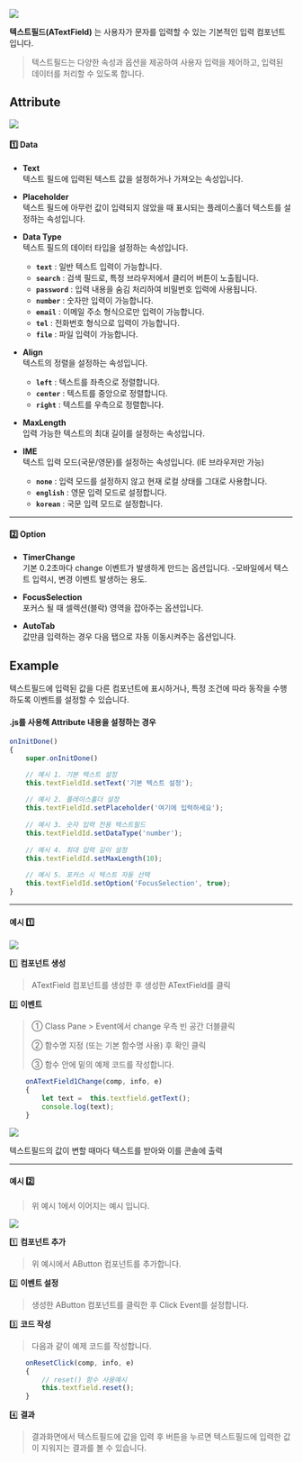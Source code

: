 ![](https://wikidocs.net/images/page/24782/tf.png) 

**텍스트필드(ATextField)** 는 사용자가 문자를 입력할 수 있는 기본적인 입력 컴포넌트입니다. <br />
>텍스트필드는 다양한 속성과 옵션을 제공하여 사용자 입력을 제어하고, 입력된 데이터를 처리할 수 있도록 합니다.

## Attribute

![](https://wikidocs.net/images/page/24782/tf_Attribute.png)

#### **1️⃣ Data**

-   **Text**   
    텍스트 필드에 입력된 텍스트 값을 설정하거나 가져오는 속성입니다.
    
-   **Placeholder**   
    텍스트 필드에 아무런 값이 입력되지 않았을 때 표시되는 플레이스홀더 텍스트를 설정하는 속성입니다.
    
- **Data Type**<br />
      텍스트 필드의 데이터 타입을 설정하는 속성입니다.
      
	-   **`text`** : 일반 텍스트 입력이 가능합니다.
	-   **`search`** : 검색 필드로, 특정 브라우저에서 클리어 버튼이 노출됩니다.
	-   **`password`** : 입력 내용을 숨김 처리하여 비밀번호 입력에 사용됩니다.
	-   **`number`** : 숫자만 입력이 가능합니다.
	-   **`email`** : 이메일 주소 형식으로만 입력이 가능합니다.
	-   **`tel`** : 전화번호 형식으로 입력이 가능합니다.
	-   **`file`** : 파일 입력이 가능합니다.
	
	
 - **Align**<br />
      텍스트의 정렬을 설정하는 속성입니다.
      
	-   **`left`** : 텍스트를 좌측으로 정렬합니다.
	-   **`center`** : 텍스트를 중앙으로 정렬합니다.
	-   **`right`** : 텍스트를 우측으로 정렬합니다.

  - **MaxLength**<br />
      입력 가능한 텍스트의 최대 길이를 설정하는 속성입니다.

  - **IME**<br />
      텍스트 입력 모드(국문/영문)를 설정하는 속성입니다. (IE 브라우저만 가능)
      
	-   **`none`** : 입력 모드를 설정하지 않고 현재 로컬 상태를 그대로 사용합니다.
	-   **`english`** : 영문 입력 모드로 설정합니다.
	-   **`korean`** : 국문 입력 모드로 설정합니다.

----------

#### **2️⃣ Option**

-   **TimerChange**   
    기본 0.2초마다 change 이벤트가 발생하게 만드는 옵션입니다.
    -모바일에서 텍스트 입력시, 변경 이벤트 발생하는 용도.
    
-   **FocusSelection**   
    포커스 될 때 셀렉션(블락) 영역을 잡아주는 옵션입니다.
    
- **AutoTab**<br />
      값만큼 입력하는 경우 다음 탭으로 자동 이동시켜주는 옵션입니다.


## Example

  텍스트필드에 입력된 값을 다른 컴포넌트에 표시하거나, 특정 조건에 따라 동작을 수행하도록 이벤트를 설정할 수 있습니다.

 #### .js를 사용해 **Attribute 내용**을 설정하는 경우
 
```javascript
onInitDone()
{
	super.onInitDone()

	// 예시 1. 기본 텍스트 설정
	this.textFieldId.setText('기본 텍스트 설정');
	
	// 예시 2. 플레이스홀더 설정
	this.textFieldId.setPlaceholder('여기에 입력하세요');
	
	// 예시 3. 숫자 입력 전용 텍스트필드
	this.textFieldId.setDataType('number');
	
	// 예시 4. 최대 입력 길이 설정
	this.textFieldId.setMaxLength(10);
	
	// 예시 5. 포커스 시 텍스트 자동 선택
	this.textFieldId.setOption('FocusSelection', true);
}
```

-----------

#### 예시 1️⃣

![](https://wikidocs.net/images/page/24782/tf_ex1.png)
<br />

1️⃣ **컴포넌트 생성**<br>
> ATextField 컴포넌트를 생성한 후 생성한 ATextField를 클릭

2️⃣ **이벤트**<br>
> ① Class Pane > Event에서 change 우측 빈 공간 더블클릭
>
> ② 함수명 지정 (또는 기본 함수명 사용) 후 확인 클릭<br>
> 
> ③ 함수 안에 밑의 예제 코드를 작성합니다.<br>
```javascript
	onATextField1Change(comp, info, e)
	{
		let text =  this.textfield.getText();
		console.log(text);
	}
```
![](https://wikidocs.net/images/page/24782/tf_ex1_result.png)

텍스트필드의 값이 변할 때마다 텍스트를 받아와 이를 콘솔에 출력

-----------

#### 예시 2️⃣ <br />

> 위 예시 1에서 이어지는 예시 입니다.

![](https://wikidocs.net/images/page/24782/tf_ex2.png)

1️⃣ **컴포넌트 추가**<br>
> 위 예시에서 AButton 컴포넌트를 추가합니다.

2️⃣ **이벤트 설정**<br>
> 생성한 AButton 컴포넌트를 클릭한 후 Click Event를 설정합니다.

3️⃣ **코드 작성**<br>
> 다음과 같이 예제 코드를 작성합니다.

```javascript
	onResetClick(comp, info, e)
	{
		// reset() 함수 사용예시
		this.textfield.reset();
	}
``` 
4️⃣ **결과**

> 결과화면에서 텍스트필드에 값을 입력 후 버튼을 누르면 텍스트필드에 입력한 값이 지워지는 결과를 볼 수 있습니다.